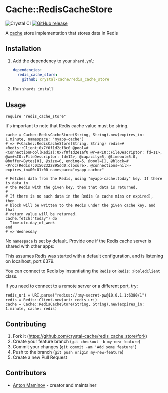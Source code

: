 # Cache::RedisCacheStore

![Crystal CI](https://github.com/crystal-cache/redis_cache_store/workflows/Crystal%20CI/badge.svg)
[![GitHub release](https://img.shields.io/github/release/crystal-cache/redis_cache_store.svg)](https://github.com/crystal-cache/redis_cache_store/releases)

A [cache](https://github.com/crystal-cache/cache) store implementation that stores data in Redis

## Installation

1. Add the dependency to your `shard.yml`:

   ```yaml
   dependencies:
     redis_cache_store:
       github: crystal-cache/redis_cache_store
   ```

2. Run `shards install`

## Usage

```crystal
require "redis_cache_store"
```

It's important to note that Redis cache value must be string.

```crystal
cache = Cache::RedisCacheStore(String, String).new(expires_in: 1.minute, namespace: "myapp-cache")
# => #<Cache::RedisCacheStore(String, String) redis=#<Redis::Client:0x7f0f1d2cf8c0 @pool=#<ConnectionPool(Redis):0x7f0f1d2e1af0 @r=#<IO::FileDescriptor: fd=11>, @w=#<IO::FileDescriptor: fd=12>, @capacity=5, @timeout=5.0, @buffer=Bytes[0], @size=0, ending=5, @pool=[], @block=#<Proc(Redis):0x562322895dd0:closure>, @connections=nil>> expires_in=00:01:00 namespace="myapp-cache>"

# Fetches data from the Redis, using "myapp-cache:today" key. If there is data in
# the Redis with the given key, then that data is returned.
#
# If there is no such data in the Redis (a cache miss or expired), then
# block will be written to the Redis under the given cache key, and that
# return value will be returned.
cache.fetch("today") do
  Time.utc.day_of_week
end
# => Wednesday
```

No `namespace` is set by default. Provide one if the Redis cache
server is shared with other apps:

This assumes Redis was started with a default configuration, and is listening on localhost, port 6379.

You can connect to Redis by instantiating the `Redis` or `Redis::PooledClient` class.

If you need to connect to a remote server or a different port, try:

```crystal
redis_uri = URI.parse("rediss://:my-secret-pw@10.0.1.1:6380/1")
redis = Redis::Client.new(uri: redis_uri)
cache = Cache::RedisCacheStore(String, String).new(expires_in: 1.minute, cache: redis)
```

## Contributing

1. Fork it (<https://github.com/crystal-cache/redis_cache_store/fork>)
2. Create your feature branch (`git checkout -b my-new-feature`)
3. Commit your changes (`git commit -am 'Add some feature'`)
4. Push to the branch (`git push origin my-new-feature`)
5. Create a new Pull Request

## Contributors

- [Anton Maminov](https://github.com/mamantoha) - creator and maintainer
